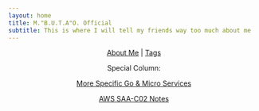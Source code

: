 ```yaml
---
layout: home
title: M."B.U.T.A"O. Official
subtitle: This is where I will tell my friends way too much about me
---
```


<!-- markdownlint-disable MD033 -->
<center>

[About Me](aboutme.md)  |    [Tags](tags.html)

Special Column: 

[More Specific Go & Micro Services](go_index.md)

[AWS SAA-C02 Notes](AWS_index.md)

</center>
